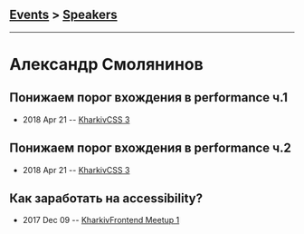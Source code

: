 ## [Events](../README.md) > [Speakers](../speakers.md)
---

# Александр Смолянинов

## Понижаем порог вхождения в performance ч.1
- 2018 Apr 21 -- [KharkivCSS 3](https://www.youtube.com/watch?v=nq4FVxvoO70)    
## Понижаем порог вхождения в performance ч.2
- 2018 Apr 21 -- [KharkivCSS 3](https://www.youtube.com/watch?v=8F3IOX7N1ec)    
## Как заработать на accessibility?
- 2017 Dec 09 -- [KharkivFrontend Meetup 1](https://www.youtube.com/watch?v=XI6Y7HHURpo)    
